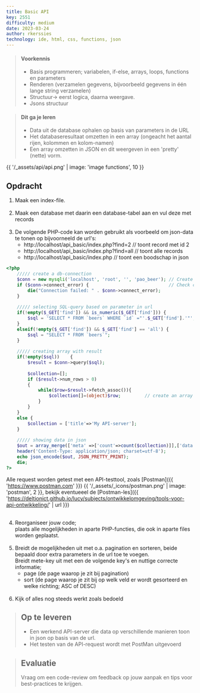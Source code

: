 ```yaml
---
title: Basic API 
key: 2551
difficulty: medium
date: 2023-03-24
author: rkerssies
technology: ide, html, css, functions, json
---
```



> #### Voorkennis
> * Basis programmeren; variabelen, if-else, arrays, loops, functions en parameters
> * Renderen (verzamelen gegevens, bijvoorbeeld gegevens in één lange string verzamelen)
> * Structuur-> eerst logica, daarna weergave.
> * Jsons structuur

> #### Dit ga je leren
> * Data uit de database ophalen op basis van parameters in de URL
> * Het databaseresultaat omzetten in een array (ongeacht het aantal rijen, kolommen en kolom-namen)
> * Een array omzetten in JSON en dit weergeven in een 'pretty' (nette) vorm.  

{{ '/_assets/api/api.png' | image: 'image functions', 10 }}

## Opdracht
1. Maak een index-file.
<br><br>
2. Maak een database met daarin een database-tabel aan en vul deze met records
<br><br>
3. De volgende PHP-code kan worden gebruikt als voorbeeld om json-data te tonen op bijvoorneeld de url's:
   * http://localhost/api_basic/index.php?find=2      // toont record met id 2
   * http://localhost/api_basic/index.php?find=all    // toont alle records
   * http://localhost/api_basic/index.php             // toont een boodschap in json

```php
<?php
	///// create a db-connection
	$conn = new mysqli('localhost', 'root', '', 'pao_beer'); // Create connection
	if ($conn->connect_error) {     	                     // Check connection
		die("Connection failed: " . $conn->connect_error);
	}
	
	///// selecting SQL-query based on parameter in url
	if(!empty($_GET['find']) && is_numeric($_GET['find'])) {
		$sql = 'SELECT * FROM `beers` WHERE `id` ="'.$_GET['find'].'"';
	}
	elseif(!empty($_GET['find']) && $_GET['find'] == 'all') {
		$sql = "SELECT * FROM `beers`";
	}
	
	///// creating array with result
	if(!empty($sql))    {  
		$result = $conn->query($sql);
		
		$collection=[];
		if ($result->num_rows > 0)
		{
			while($row=$result->fetch_assoc()){
				$collection[]=(object)$row;         // create an array with a numeric row-keys and row-data for each row
			}
		}
	}
	else {
		$collection = ['title'=>'My API-server'];
    }
	
	///// showing data in json
	$out = array_merge(['meta' =>['count'=>count($collection)]],['data' =>$collection]);
	header('Content-Type: application/json; charset=utf-8');
	echo json_encode($out, JSON_PRETTY_PRINT);
	die;
?>
```
Alle request worden getest met een API-testtool, zoals [Postman]({{ 'https://www.postman.com'  }}) {{ '/_assets/_icons/postman.png' | image: 'postman', 2 }},
bekijk eventueeel de [Postman-les]({{ 'https://deltionict.github.io/lucy/subjects/ontwikkelomgeving/tools-voor-api-ontwikkeling/' | url }})
<br><br>

4. Reorganiseer jouw code;<br> 
   plaats alle mogelijkheden in aparte PHP-functies, die ook in aparte files worden geplaatst.
<br><br>
5. Breidt de mogelijkheden uit met o.a. pagination en sorteren, beide bepaald door extra parameters in de url toe te voegen.<br>
   Breidt mete-key uit met een de volgende key's en nuttige correcte informatie;
   * page (de page waarop je zit bij pagination)
   * sort (de page waarop je zit bij op welk veld er wordt gesorteerd en welke richting; ASC of DESC)
<br><br> 
6. Kijk of alles nog steeds werkt zoals bedoeld


> ## Op te leveren
> * Een werkend API-server die data op verschillende manieren toon in json op basis van de url.
> * Het testen van de API-request wordt met PostMan uitgevoerd


> ## Evaluatie
> Vraag om een code-review om feedback op jouw aanpak en tips voor best-practices te krijgen.<br>

